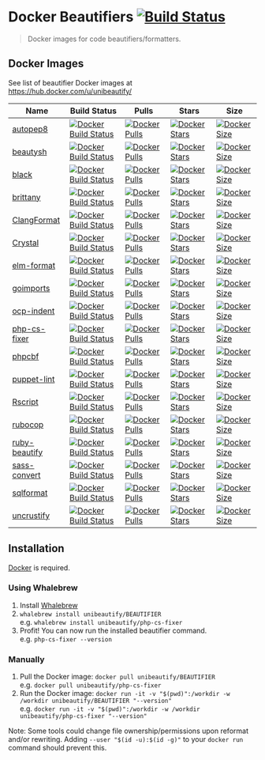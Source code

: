 # Docker Beautifiers [![Build Status](https://travis-ci.com/Unibeautify/docker-beautifiers.svg?branch=master)](https://travis-ci.com/Unibeautify/docker-beautifiers)

> Docker images for code beautifiers/formatters.

## Docker Images

See list of beautifier Docker images at https://hub.docker.com/u/unibeautify/

| Name | Build Status | Pulls | Stars | Size |
| --- | --- | --- | --- | -- |
| [autopep8](https://github.com/hhatto/autopep8) | [![Docker Build Status](https://img.shields.io/docker/build/unibeautify/autopep8.svg?style=flat-square)](https://hub.docker.com/r/unibeautify/autopep8/) | [![Docker Pulls](https://img.shields.io/docker/pulls/unibeautify/autopep8.svg?style=flat-square)](https://hub.docker.com/r/unibeautify/autopep8/) | [![Docker Stars](https://img.shields.io/docker/stars/unibeautify/autopep8.svg?style=flat-square)](https://hub.docker.com/r/unibeautify/autopep8/) | [![Docker Size](https://images.microbadger.com/badges/image/unibeautify/autopep8.svg)](https://microbadger.com/images/unibeautify/autopep8) |
| [beautysh](https://github.com/bemeurer/beautysh) | [![Docker Build Status](https://img.shields.io/docker/build/unibeautify/beautysh.svg?style=flat-square)](https://hub.docker.com/r/unibeautify/beautysh/) | [![Docker Pulls](https://img.shields.io/docker/pulls/unibeautify/beautysh.svg?style=flat-square)](https://hub.docker.com/r/unibeautify/beautysh/) | [![Docker Stars](https://img.shields.io/docker/stars/unibeautify/beautysh.svg?style=flat-square)](https://hub.docker.com/r/unibeautify/beautysh/) | [![Docker Size](https://images.microbadger.com/badges/image/unibeautify/beautysh.svg)](https://microbadger.com/images/unibeautify/beautysh) |
| [black](https://github.com/ambv/black) | [![Docker Build Status](https://img.shields.io/docker/build/unibeautify/black.svg?style=flat-square)](https://hub.docker.com/r/unibeautify/black/) | [![Docker Pulls](https://img.shields.io/docker/pulls/unibeautify/black.svg?style=flat-square)](https://hub.docker.com/r/unibeautify/black/) | [![Docker Stars](https://img.shields.io/docker/stars/unibeautify/black.svg?style=flat-square)](https://hub.docker.com/r/unibeautify/black/) | [![Docker Size](https://images.microbadger.com/badges/image/unibeautify/black.svg)](https://microbadger.com/images/unibeautify/black) |
| [brittany](https://github.com/lspitzner/brittany) | [![Docker Build Status](https://img.shields.io/docker/build/unibeautify/brittany.svg?style=flat-square)](https://hub.docker.com/r/unibeautify/brittany/) | [![Docker Pulls](https://img.shields.io/docker/pulls/unibeautify/brittany.svg?style=flat-square)](https://hub.docker.com/r/unibeautify/brittany/) | [![Docker Stars](https://img.shields.io/docker/stars/unibeautify/brittany.svg?style=flat-square)](https://hub.docker.com/r/unibeautify/brittany/) | [![Docker Size](https://images.microbadger.com/badges/image/unibeautify/brittany.svg)](https://microbadger.com/images/unibeautify/brittany) |
| [ClangFormat](https://clang.llvm.org/docs/ClangFormat.html) | [![Docker Build Status](https://img.shields.io/docker/build/unibeautify/clang-format.svg?style=flat-square)](https://hub.docker.com/r/unibeautify/clang-format/) | [![Docker Pulls](https://img.shields.io/docker/pulls/unibeautify/clang-format.svg?style=flat-square)](https://hub.docker.com/r/unibeautify/clang-format/) | [![Docker Stars](https://img.shields.io/docker/stars/unibeautify/clang-format.svg?style=flat-square)](https://hub.docker.com/r/unibeautify/clang-format/) |  [![Docker Size](https://images.microbadger.com/badges/image/unibeautify/clang-format.svg)](https://microbadger.com/images/unibeautify/clang-format) |
| [Crystal](https://crystal-lang.org/) | [![Docker Build Status](https://img.shields.io/docker/build/unibeautify/crystal.svg?style=flat-square)](https://hub.docker.com/r/unibeautify/crystal/) | [![Docker Pulls](https://img.shields.io/docker/pulls/unibeautify/crystal.svg?style=flat-square)](https://hub.docker.com/r/unibeautify/crystal/) | [![Docker Stars](https://img.shields.io/docker/stars/unibeautify/crystal.svg?style=flat-square)](https://hub.docker.com/r/unibeautify/crystal/) | [![Docker Size](https://images.microbadger.com/badges/image/unibeautify/crystal.svg)](https://microbadger.com/images/unibeautify/crystal) |
| [elm-format](https://github.com/avh4/elm-format) | [![Docker Build Status](https://img.shields.io/docker/build/unibeautify/elm-format.svg?style=flat-square)](https://hub.docker.com/r/unibeautify/elm-format/) | [![Docker Pulls](https://img.shields.io/docker/pulls/unibeautify/elm-format.svg?style=flat-square)](https://hub.docker.com/r/unibeautify/elm-format/) | [![Docker Stars](https://img.shields.io/docker/stars/unibeautify/elm-format.svg?style=flat-square)](https://hub.docker.com/r/unibeautify/elm-format/) | [![Docker Size](https://images.microbadger.com/badges/image/unibeautify/elm-format.svg)](https://microbadger.com/images/unibeautify/elm-format) |
| [goimports](https://godoc.org/golang.org/x/tools/cmd/goimports) | [![Docker Build Status](https://img.shields.io/docker/build/unibeautify/goimports.svg?style=flat-square)](https://hub.docker.com/r/unibeautify/goimports/) | [![Docker Pulls](https://img.shields.io/docker/pulls/unibeautify/goimports.svg?style=flat-square)](https://hub.docker.com/r/unibeautify/goimports/) | [![Docker Stars](https://img.shields.io/docker/stars/unibeautify/goimports.svg?style=flat-square)](https://hub.docker.com/r/unibeautify/goimports/) | [![Docker Size](https://images.microbadger.com/badges/image/unibeautify/goimports.svg)](https://microbadger.com/images/unibeautify/goimports) |
| [ocp-indent](https://github.com/OCamlPro/ocp-indent) | [![Docker Build Status](https://img.shields.io/docker/build/unibeautify/ocp-indent.svg?style=flat-square)](https://hub.docker.com/r/unibeautify/ocp-indent/) | [![Docker Pulls](https://img.shields.io/docker/pulls/unibeautify/ocp-indent.svg?style=flat-square)](https://hub.docker.com/r/unibeautify/ocp-indent/) | [![Docker Stars](https://img.shields.io/docker/stars/unibeautify/ocp-indent.svg?style=flat-square)](https://hub.docker.com/r/unibeautify/ocp-indent/) | [![Docker Size](https://images.microbadger.com/badges/image/unibeautify/ocp-indent.svg)](https://microbadger.com/images/unibeautify/ocp-indent) |
| [php-cs-fixer](https://github.com/FriendsOfPHP/PHP-CS-Fixer) | [![Docker Build Status](https://img.shields.io/docker/build/unibeautify/php-cs-fixer.svg?style=flat-square)](https://hub.docker.com/r/unibeautify/php-cs-fixer/) | [![Docker Pulls](https://img.shields.io/docker/pulls/unibeautify/php-cs-fixer.svg?style=flat-square)](https://hub.docker.com/r/unibeautify/php-cs-fixer/) | [![Docker Stars](https://img.shields.io/docker/stars/unibeautify/php-cs-fixer.svg?style=flat-square)](https://hub.docker.com/r/unibeautify/php-cs-fixer/) | [![Docker Size](https://images.microbadger.com/badges/image/unibeautify/php-cs-fixer.svg)](https://microbadger.com/images/unibeautify/php-cs-fixer) |
| [phpcbf](https://github.com/squizlabs/PHP_CodeSniffer) | [![Docker Build Status](https://img.shields.io/docker/build/unibeautify/phpcbf.svg?style=flat-square)](https://hub.docker.com/r/unibeautify/phpcbf/) | [![Docker Pulls](https://img.shields.io/docker/pulls/unibeautify/phpcbf.svg?style=flat-square)](https://hub.docker.com/r/unibeautify/phpcbf/) | [![Docker Stars](https://img.shields.io/docker/stars/unibeautify/phpcbf.svg?style=flat-square)](https://hub.docker.com/r/unibeautify/phpcbf/) | [![Docker Size](https://images.microbadger.com/badges/image/unibeautify/phpcbf.svg)](https://microbadger.com/images/unibeautify/phpcbf) |
| [puppet-lint](http://puppet-lint.com/) | [![Docker Build Status](https://img.shields.io/docker/build/unibeautify/puppet-lint.svg?style=flat-square)](https://hub.docker.com/r/unibeautify/puppet-lint/) | [![Docker Pulls](https://img.shields.io/docker/pulls/unibeautify/puppet-lint.svg?style=flat-square)](https://hub.docker.com/r/unibeautify/puppet-lint/) | [![Docker Stars](https://img.shields.io/docker/stars/unibeautify/puppet-lint.svg?style=flat-square)](https://hub.docker.com/r/unibeautify/puppet-lint/) | [![Docker Size](https://images.microbadger.com/badges/image/unibeautify/puppet-lint.svg)](https://microbadger.com/images/unibeautify/puppet-lint) |
| [Rscript](https://stat.ethz.ch/R-manual/R-devel/library/utils/html/Rscript.html) | [![Docker Build Status](https://img.shields.io/docker/build/unibeautify/rscript.svg?style=flat-square)](https://hub.docker.com/r/unibeautify/rscript/) | [![Docker Pulls](https://img.shields.io/docker/pulls/unibeautify/rscript.svg?style=flat-square)](https://hub.docker.com/r/unibeautify/rscript/) | [![Docker Stars](https://img.shields.io/docker/stars/unibeautify/rscript.svg?style=flat-square)](https://hub.docker.com/r/unibeautify/rscript/) | [![Docker Size](https://images.microbadger.com/badges/image/unibeautify/rscript.svg)](https://microbadger.com/images/unibeautify/rscript) |
| [rubocop](https://github.com/bbatsov/rubocop) | [![Docker Build Status](https://img.shields.io/docker/build/unibeautify/rubocop.svg?style=flat-square)](https://hub.docker.com/r/unibeautify/rubocop/) | [![Docker Pulls](https://img.shields.io/docker/pulls/unibeautify/rubocop.svg?style=flat-square)](https://hub.docker.com/r/unibeautify/rubocop/) | [![Docker Stars](https://img.shields.io/docker/stars/unibeautify/rubocop.svg?style=flat-square)](https://hub.docker.com/r/unibeautify/rubocop/) | [![Docker Size](https://images.microbadger.com/badges/image/unibeautify/rubocop.svg)](https://microbadger.com/images/unibeautify/rubocop) |
| [ruby-beautify](https://github.com/erniebrodeur/ruby-beautify) | [![Docker Build Status](https://img.shields.io/docker/build/unibeautify/ruby-beautify.svg?style=flat-square)](https://hub.docker.com/r/unibeautify/ruby-beautify/) | [![Docker Pulls](https://img.shields.io/docker/pulls/unibeautify/ruby-beautify.svg?style=flat-square)](https://hub.docker.com/r/unibeautify/ruby-beautify/) | [![Docker Stars](https://img.shields.io/docker/stars/unibeautify/ruby-beautify.svg?style=flat-square)](https://hub.docker.com/r/unibeautify/ruby-beautify/) | [![Docker Size](https://images.microbadger.com/badges/image/unibeautify/ruby-beautify.svg)](https://microbadger.com/images/unibeautify/ruby-beautify) |
| [sass-convert](http://sass-lang.com/documentation/) | [![Docker Build Status](https://img.shields.io/docker/build/unibeautify/sass-convert.svg?style=flat-square)](https://hub.docker.com/r/unibeautify/sass-convert/) | [![Docker Pulls](https://img.shields.io/docker/pulls/unibeautify/sass-convert.svg?style=flat-square)](https://hub.docker.com/r/unibeautify/sass-convert/) | [![Docker Stars](https://img.shields.io/docker/stars/unibeautify/sass-convert.svg?style=flat-square)](https://hub.docker.com/r/unibeautify/sass-convert/) | [![Docker Size](https://images.microbadger.com/badges/image/unibeautify/sass-convert.svg)](https://microbadger.com/images/unibeautify/sass-convert) |
| [sqlformat](https://github.com/andialbrecht/sqlparse) | [![Docker Build Status](https://img.shields.io/docker/build/unibeautify/sqlformat.svg?style=flat-square)](https://hub.docker.com/r/unibeautify/sqlformat/) | [![Docker Pulls](https://img.shields.io/docker/pulls/unibeautify/sqlformat.svg?style=flat-square)](https://hub.docker.com/r/unibeautify/sqlformat/) | [![Docker Stars](https://img.shields.io/docker/stars/unibeautify/sqlformat.svg?style=flat-square)](https://hub.docker.com/r/unibeautify/sqlformat/) | [![Docker Size](https://images.microbadger.com/badges/image/unibeautify/sqlformat.svg)](https://microbadger.com/images/unibeautify/sqlformat) |
| [uncrustify](http://uncrustify.sourceforge.net/) | [![Docker Build Status](https://img.shields.io/docker/build/unibeautify/uncrustify.svg?style=flat-square)](https://hub.docker.com/r/unibeautify/uncrustify/) | [![Docker Pulls](https://img.shields.io/docker/pulls/unibeautify/uncrustify.svg?style=flat-square)](https://hub.docker.com/r/unibeautify/uncrustify/) | [![Docker Stars](https://img.shields.io/docker/stars/unibeautify/uncrustify.svg?style=flat-square)](https://hub.docker.com/r/unibeautify/uncrustify/) | [![Docker Size](https://images.microbadger.com/badges/image/unibeautify/uncrustify.svg)](https://microbadger.com/images/unibeautify/uncrustify) |

## Installation

[Docker](https://docs.docker.com/engine/installation/) is required.

### Using Whalebrew

1. Install [Whalebrew](https://github.com/bfirsh/whalebrew)
2. `whalebrew install unibeautify/BEAUTIFIER`  
e.g. `whalebrew install unibeautify/php-cs-fixer`
3. Profit! You can now run the installed beautifier command.  
e.g. `php-cs-fixer --version`

### Manually

1. Pull the Docker image: `docker pull unibeautify/BEAUTIFIER`  
e.g. `docker pull unibeautify/php-cs-fixer`
2. Run the Docker image: `docker run -it -v "$(pwd)":/workdir -w /workdir unibeautify/BEAUTIFIER "--version"`  
e.g. `docker run -it -v "$(pwd)":/workdir -w /workdir unibeautify/php-cs-fixer "--version"`

Note: Some tools could change file ownership/permissions upon reformat and/or rewriting. Adding `--user "$(id -u):$(id -g)"` to your `docker run` command should prevent this.
